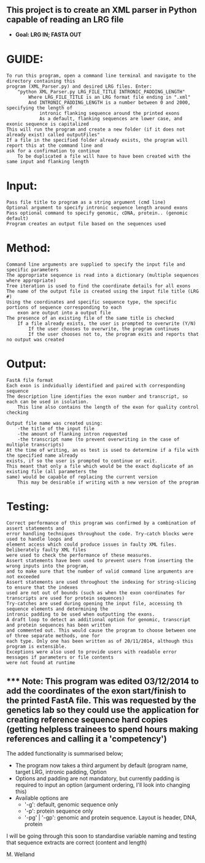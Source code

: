 ## This project is to create an XML parser in Python capable of reading an LRG file
* **Goal: LRG IN; FASTA OUT**

# GUIDE:
	To run this program, open a command line terminal and navigate to the directory containing this 
	program (XML_Parser.py) and desired LRG files. Enter:
		"python XML_Parser.py LRG_FILE_TITLE INTRONIC_PADDING_LENGTH"
			Where LRG_FILE_TITLE is an LRG format file ending in ".xml"
			And INTRONIC_PADDING_LENGTH is a number between 0 and 2000, specifying the length of 
				intronic flanking sequence around the printed exons
				As a default, flanking sequences are lower case, and exonic sequence is capitalized
	This will run the program and create a new folder (if it does not already exist) called outputFiles"
	If a file in the specified folder already exists, the program will report this at the command line and 
	ask for a confirmation to continue
		To be duplicated a file will have to have been created with the same input and flanking length

# Input:
	Pass file title to program as a string argument (cmd line)
	Optional argument to specify intronic sequence length around exons
	Pass optional command to specify genomic, cDNA, protein.. (genomic default)
	Program creates an output file based on the sequences used

# Method:
	Command line arguments are supplied to specify the input file and specific parameters
	The appropriate sequence is read into a dictionary (multiple sequences where appropriate)
	Tree iteration is used to find the coordinate details for all exons
	The name of the output file is created using the input file title (LRG #)
	Using the coordinates and specific sequence type, the specific portions of sequence corresponding to each
		exon are output into a output file
	The presence of an existing file of the same title is checked
		If a file already exists, the user is prompted to overwrite (Y/N)
			If the user chooses to overwrite, the program continues
			If the user chooses not to, the program exits and reports that no output was created
	
	
# Output:
	FastA file format
	Each exon is indvidually identified and paired with corresponding sequence
	The description line identifies the exon number and transcript, so each can be used in isolation.
		This line also contains the length of the exon for quality control checking

	Output file name was created using:
		-the title of the input file
		-the amount of flanking intron requested
		-the transcript name (to prevent overwriting in the case of multiple transcripts)
	At the time of writing, an os test is used to determine if a file with the specified name already 
	exists, if so the user is prompted to continue or exit.
	This meant that only a file which would be the exact duplicate of an existing file (all parameters the
	same) would be capable of replacing the current version
		This may be desirable if writing with a new version of the program

# Testing:
	Correct performance of this program was confirmed by a combination of assert statements and 
	error handling techniques throughout the code. Try-catch blocks were used to handle loops and 
	element access which could produce issues in faulty XML files. Deliberately faulty XML files 
	were used to check the performance of these measures.
	Assert statements have been used to prevent users from inserting the wrong inputs into the program, 
	and to make sure that the number of valid command line arguments are not exceeded
	Assert statements are used throughout the indexing for string-slicing to ensure that the indexes 
	used are not out of bounds (such as when the exon coordinates for transcripts are used for protein sequences)
	Try-catches are used during opening the input file, accessing th sequence elements and determining the 
	intronic padding to be used when outputting the exons.
	A draft loop to detect an additional option for genomic, transcript and protein sequences has been written 
	and commented out. This would cause the program to choose between one of three separate methods, one for 
	each type. Only one has been written as of 20/11/2014, although this program is extensible.
	Exceptions were also used to provide users with readable error messages if parameters or file contents 
	were not found at runtime



*** Note: This program was edited 03/12/2014 to add the coordinates of the exon start/finish to the printed FastA file. This was requested by the genetics lab so they could use the application for creating reference sequence hard copies (getting helpless trainees to spend hours making references and calling it a 'competency')
---
The added functionality is summarised below;
* The program now takes a third argument by default (program name, target LRG, intronic padding, Option
* Options and padding are not mandatory, but currently padding is required to input an option (argument ordering, I'll look into changing this)
* Available options are 
    - '-g': default, genomic sequence only
    - '-p': protein sequence only
    - '-pg' | '-gp': genomic and protein sequence. Layout is header, DNA, protein

I will be going through this soon to standardise variable naming and testing that sequence extracts are correct (content and length)

M. Welland
    
